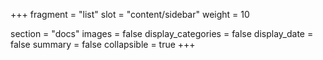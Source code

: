 +++
fragment = "list"
slot = "content/sidebar"
weight = 10

section = "docs"
images = false
display_categories = false
display_date = false
summary = false
collapsible = true
+++
